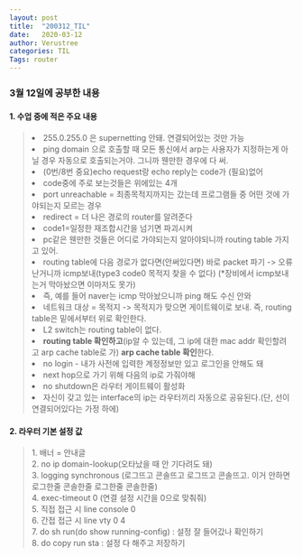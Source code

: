 ```yaml
---
layout: post
title:  "200312_TIL"
date:   2020-03-12
author: Verustree
categories: TIL
Tags: router
---
```


<h3>3월 12일에 공부한 내용 </h3>

<p>
<h4>1. 수업 중에 적은 주요 내용</h4><blockquote>
<li>255.0.255.0 은 supernetting 안돼.  연결되어있는 것만 가능</li>
<li>ping domain 으로 호출할 때 모든 통신에서 arp는 사용자가 지정하는게 아닐 경우 자동으로 호출되는거야.  그니까 웬만한 경우에 다 써.</li>
<li>(0번/8번 중요)echo request랑 echo reply는 code가 (필요)없어</li>
<li>code중에 주로 보는것들은 위에있는 4개</li>
<li>port unreachable = 최종목적지까지는 갔는데 프로그램들 중 어떤 것에 가야되는지 모르는 경우</li>
<li>redirect = 더 나은 경로의 router를 알려준다</li>
<li>code1=일정한 재조합시간을 넘기면 파괴시켜</li>
<li>pc같은 웬만한 것들은 어디로 가야되는지 알아야되니까 routing table 가지고 있어.</li>
<li>routing table에 다음 경로가 없다면(안써있다면) 바로 packet 파기 -> 오류난거니까 icmp보내(type3 code0 목적지 찾을 수 없다)  (*장비에서 icmp보내는거 막아놨으면 이마저도 못가)</li>
<li>즉, 예를 들어 naver는 icmp 막아놨으니까 ping 해도 수신 안와</li>
<li>네트워크 대상 = 목적지 -> 목적지가 맞으면 게이트웨이로 보내.  즉, routing table은 밑에서부터 위로 확인한다.</li>
<li>L2 switch는 routing table이 없다.</li>
<li><b>routing table 확인하고</b>(ip알 수 있는데, 그 ip에 대한 mac addr 확인할려고 arp cache table로 가) <b>arp cache table 확인</b>한다.</li>
<li>no login - 내가 사전에 입력한 계정정보만 있고 로그인을 안해도 돼</li>
<li>next hop으로 가기 위해 다음의 ip로 가줘야해</li>
<li>no shutdown은 라우터 게이트웨이 활성화</li>
<li>자신이 갖고 있는 interface의 ip는 라우터끼리 자동으로 공유된다.(단, 선이 연결되어있다는 가정 하에)</li></blockquote>
</p>

<p>
<h4>2. 라우터 기본 설정 값</h4><blockquote>
1. 배너 = 안내글<br>
2. no ip domain-lookup(오타났을 때 안 기다려도 돼)<br>
3. logging synchronous (로그뜨고 콘솔뜨고 로그뜨고 콘솔뜨고.  이거 안하면 로그한줄 콘솔한줄 로그한줄 콘솔한줄)<br>
4. exec-timeout 0 (연결 설정 시간을 0으로 맞춰줘)<br>
5. 직접 접근 시 line console 0<br>
6. 간접 접근 시 line vty 0 4<br>
7. do sh run(do show running-config) : 설정 잘 들어갔나 확인하기<br>
8. do copy run sta : 설정 다 해주고 저장하기</blockquote>
</p>
